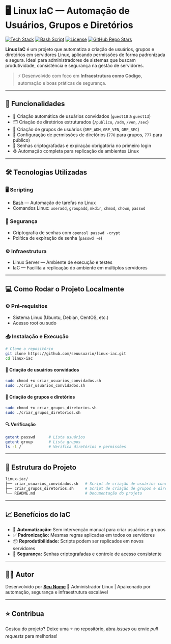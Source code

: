 # 🖥️ Linux IaC — Automação de Usuários, Grupos e Diretórios

[![Tech Stack](https://img.shields.io/badge/Stack-Linux_IaC-blueviolet?style=for-the-badge)](https://www.linux.org/)
[![Bash Script](https://img.shields.io/badge/Scripting-Bash-black?style=for-the-badge&logo=gnu-bash&logoColor=white)](https://www.gnu.org/software/bash/)
[![License](https://img.shields.io/badge/license-MIT-green?style=for-the-badge)](LICENSE)
[![GitHub Repo Stars](https://img.shields.io/github/stars/FabCode100/linux_IAC_Project?style=for-the-badge)](https://github.com/FabCode100/linux_IAC_Project/stargazers)

**Linux IaC** é um projeto que automatiza a criação de usuários, grupos e diretórios em servidores Linux, aplicando permissões de forma padronizada e segura. Ideal para administradores de sistemas que buscam produtividade, consistência e segurança na gestão de servidores.

> ⚡ Desenvolvido com foco em **Infraestrutura como Código**, automação e boas práticas de segurança.

---

## 🚀 Funcionalidades

- 👤 Criação automática de usuários convidados (`guest10` a `guest13`)  
- 🗂️ Criação de diretórios estruturados (`/publico`, `/adm`, `/ven`, `/sec`)  
- 👥 Criação de grupos de usuários (`GRP_ADM`, `GRP_VEN`, `GRP_SEC`)  
- 🔐 Configuração de permissões de diretórios (`770` para grupos, `777` para público)  
- 🔑 Senhas criptografadas e expiração obrigatória no primeiro login  
- ♻️ Automação completa para replicação de ambientes Linux  

---

## 🛠️ Tecnologias Utilizadas

### 🖥️ Scripting
- [Bash](https://www.gnu.org/software/bash/) — Automação de tarefas no Linux  
- Comandos Linux: `useradd`, `groupadd`, `mkdir`, `chmod`, `chown`, `passwd`

### 🔐 Segurança
- Criptografia de senhas com `openssl passwd -crypt`  
- Política de expiração de senha (`passwd -e`)  

### ⚙️ Infraestrutura
- Linux Server — Ambiente de execução e testes  
- IaC — Facilita a replicação do ambiente em múltiplos servidores

---

## 💻 Como Rodar o Projeto Localmente

### ⚙️ Pré-requisitos

- Sistema Linux (Ubuntu, Debian, CentOS, etc.)  
- Acesso root ou sudo  

### 📥 Instalação e Execução

```bash
# Clone o repositório
git clone https://github.com/seuusuario/linux-iac.git
cd linux-iac
````

#### 🔧 Criação de usuários convidados

```bash
sudo chmod +x criar_usuarios_convidados.sh
sudo ./criar_usuarios_convidados.sh
```

#### 🔧 Criação de grupos e diretórios

```bash
sudo chmod +x criar_grupos_diretorios.sh
sudo ./criar_grupos_diretorios.sh
```

#### 🔍 Verificação

```bash
getent passwd      # Lista usuários
getent group       # Lista grupos
ls -l /            # Verifica diretórios e permissões
```

---

## 📁 Estrutura do Projeto

```bash
linux-iac/
├── criar_usuarios_convidados.sh   # Script de criação de usuários convidados
├── criar_grupos_diretorios.sh     # Script de criação de grupos e diretórios
└── README.md                      # Documentação do projeto
```

---

## 📈 Benefícios do IaC

* 🔄 **Automatização:** Sem intervenção manual para criar usuários e grupos
* ✅ **Padronização:** Mesmas regras aplicadas em todos os servidores
* 📦 **Reprodutibilidade:** Scripts podem ser replicados em novos servidores
* 🔐 **Segurança:** Senhas criptografadas e controle de acesso consistente

---

## 🧑‍💻 Autor

Desenvolvido por [**Seu Nome**](https://github.com/seuusuario)
💼 Administrador Linux | Apaixonado por automação, segurança e infraestrutura escalável

---

## ⭐ Contribua

Gostou do projeto?
Deixe uma ⭐ no repositório, abra *issues* ou envie *pull requests* para melhorias!
